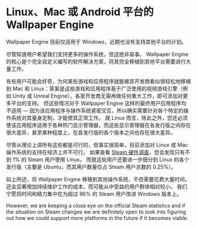 # Linux、Mac 或 Android 平台的 Wallpaper Engine

Wallpaper Engine 目前仅适用于 Windows，近期也没有支持其他平台的计划。

尽管知道用户希望我们支持更多的操作系统，但这绝非易事。 Wallpaper Engine 的核心是个完全自定义编写的软件解决方案，将其完全移植到其他平台需要进行大量工作。

有些用户可能会好奇，为何某些游戏和应用程序就能被其开发商看似很轻松地移植到 Mac 和 Linux：答案是这些游戏和应用程序基于广泛使用的视频游戏引擎（例如 Unity 或 Unreal Engine），各家开发商无需再做任何重大工作，即可添加对更多平台的支持。 但这些情况对于 Wallpaper Engine 这样的最终用户应用程序均不适用 — 因为该应用程序与操作系统紧密交互，所以确实需要针对各个特定的操作系统对其量身定制，才能使其正常工作。 就 Linux 而言，除此之外，您还必须使该应用程序适用于各种热门显示管理器，而这些显示管理器在各发行版之间存在很大差异，甚至某种程度上，在各发行版的各个版本之间也存在很大差异。

尽管从理论上讲所有这些都是可行的，但事实很简单，目前添加对 Linux 或 Mac 操作系统的支持在经济上并不可行。 如果查看 [Steam 硬件调查](https://store.steampowered.com/hwsurvey)，您会发现只有不到 1% 的 Steam 用户使用 Linux。 而就这些用户还要进一步细分到 Linux 的各个发行版（主要是 Ubuntu，而其用户数量仅占 Steam 用户总数的 0.25%）。

如上所述，将 Wallpaper Engine 移植到其他操作系统，不但需要花费大量时间，还会显著增加持续维护工作的成本，而可能从中受益的用户群体相对较小。 我们宁愿将时间和精力集中在为超过 96% 的 Steam 用户改进 Windows 版本上。

However, we are keeping a close eye on the official Steam statistics and if the situation on Steam changes we are definitely open to look into figuring out how we could support more platforms in the future if it becomes viable. 
